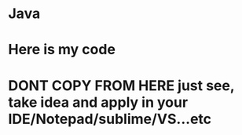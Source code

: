 # Java
# Here is my code
# DONT COPY FROM HERE just see, take idea and apply in your IDE/Notepad/sublime/VS...etc
